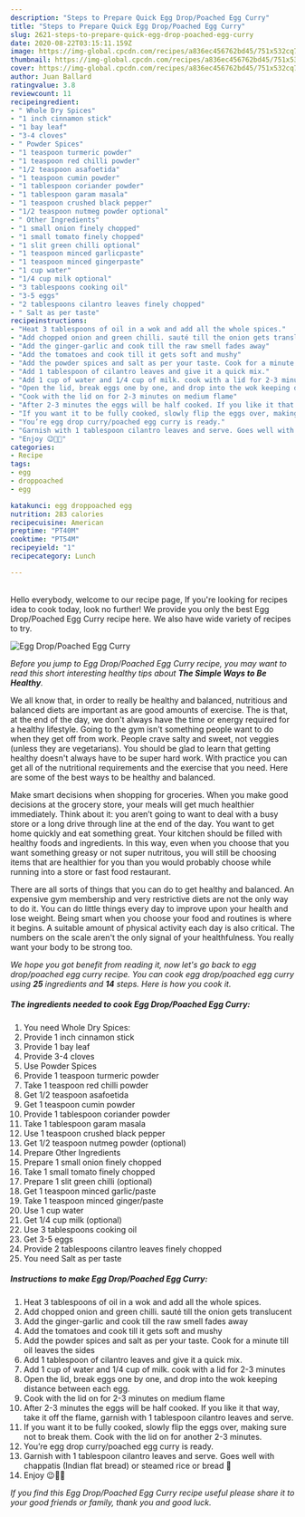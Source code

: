 ```yaml
---
description: "Steps to Prepare Quick Egg Drop/Poached Egg Curry"
title: "Steps to Prepare Quick Egg Drop/Poached Egg Curry"
slug: 2621-steps-to-prepare-quick-egg-drop-poached-egg-curry
date: 2020-08-22T03:15:11.159Z
image: https://img-global.cpcdn.com/recipes/a836ec456762bd45/751x532cq70/egg-droppoached-egg-curry-recipe-main-photo.jpg
thumbnail: https://img-global.cpcdn.com/recipes/a836ec456762bd45/751x532cq70/egg-droppoached-egg-curry-recipe-main-photo.jpg
cover: https://img-global.cpcdn.com/recipes/a836ec456762bd45/751x532cq70/egg-droppoached-egg-curry-recipe-main-photo.jpg
author: Juan Ballard
ratingvalue: 3.8
reviewcount: 11
recipeingredient:
- " Whole Dry Spices"
- "1 inch cinnamon stick"
- "1 bay leaf"
- "3-4 cloves"
- " Powder Spices"
- "1 teaspoon turmeric powder"
- "1 teaspoon red chilli powder"
- "1/2 teaspoon asafoetida"
- "1 teaspoon cumin powder"
- "1 tablespoon coriander powder"
- "1 tablespoon garam masala"
- "1 teaspoon crushed black pepper"
- "1/2 teaspoon nutmeg powder optional"
- " Other Ingredients"
- "1 small onion finely chopped"
- "1 small tomato finely chopped"
- "1 slit green chilli optional"
- "1 teaspoon minced garlicpaste"
- "1 teaspoon minced gingerpaste"
- "1 cup water"
- "1/4 cup milk optional"
- "3 tablespoons cooking oil"
- "3-5 eggs"
- "2 tablespoons cilantro leaves finely chopped"
- " Salt as per taste"
recipeinstructions:
- "Heat 3 tablespoons of oil in a wok and add all the whole spices."
- "Add chopped onion and green chilli. sauté till the onion gets translucent"
- "Add the ginger-garlic and cook till the raw smell fades away"
- "Add the tomatoes and cook till it gets soft and mushy"
- "Add the powder spices and salt as per your taste. Cook for a minute till oil leaves the sides"
- "Add 1 tablespoon of cilantro leaves and give it a quick mix."
- "Add 1 cup of water and 1/4 cup of milk. cook with a lid for 2-3 minutes"
- "Open the lid, break eggs one by one, and drop into the wok keeping distance between each egg."
- "Cook with the lid on for 2-3 minutes on medium flame"
- "After 2-3 minutes the eggs will be half cooked. If you like it that way, take it off the flame, garnish with 1 tablespoon cilantro leaves and serve."
- "If you want it to be fully cooked, slowly flip the eggs over, making sure not to break them. Cook with the lid on for another 2-3 minutes."
- "You’re egg drop curry/poached egg curry is ready."
- "Garnish with 1 tablespoon cilantro leaves and serve. Goes well with chappatis (Indian flat bread) or steamed rice or bread 🍞"
- "Enjoy 😉👍🏻"
categories:
- Recipe
tags:
- egg
- droppoached
- egg

katakunci: egg droppoached egg 
nutrition: 283 calories
recipecuisine: American
preptime: "PT40M"
cooktime: "PT54M"
recipeyield: "1"
recipecategory: Lunch

---
```

<br>
Hello everybody, welcome to our recipe page, If you're looking for recipes idea to cook today, look no further! We provide you only the best Egg Drop/Poached Egg Curry recipe here. We also have wide variety of recipes to try.
<br>


![Egg Drop/Poached Egg Curry](https://img-global.cpcdn.com/recipes/a836ec456762bd45/751x532cq70/egg-droppoached-egg-curry-recipe-main-photo.jpg)

<i>Before you jump to Egg Drop/Poached Egg Curry recipe, you may want to read this short interesting healthy tips about <strong>The Simple Ways to Be Healthy</strong>.</i>

We all know that, in order to really be healthy and balanced, nutritious and balanced diets are important as are good amounts of exercise. The  is that, at the end of the day, we don't always have the time or energy required for a healthy lifestyle. Going to the gym isn't something people want to do when they get off from work. People crave salty and sweet, not veggies (unless they are vegetarians). You should be glad to learn that getting healthy doesn't always have to be super hard work. With practice you can get all of the nutritional requirements and the exercise that you need. Here are some of the best ways to be healthy and balanced.

Make smart decisions when shopping for groceries. When you make good decisions at the grocery store, your meals will get much healthier immediately. Think about it: you aren’t going to want to deal with a busy store or a long drive through line at the end of the day. You want to get home quickly and eat something great. Your kitchen should be filled with healthy foods and ingredients. In this way, even when you choose that you want something greasy or not super nutritous, you will still be choosing items that are healthier for you than you would probably choose while running into a store or fast food restaurant.

There are all sorts of things that you can do to get healthy and balanced. An expensive gym membership and very restrictive diets are not the only way to do it. You can do little things every day to improve upon your health and lose weight. Being smart when you choose your food and routines is where it begins. A suitable amount of physical activity each day is also critical. The numbers on the scale aren't the only signal of your healthfulness. You really want your body to be strong too. 


<i>We hope you got benefit from reading it, now let's go back to egg drop/poached egg curry recipe. You can cook egg drop/poached egg curry using <strong>25</strong> ingredients and <strong>14</strong> steps. Here is how you cook it.
</i>

##### The ingredients needed to cook Egg Drop/Poached Egg Curry:

1. You need  Whole Dry Spices:
1. Provide 1 inch cinnamon stick
1. Provide 1 bay leaf
1. Provide 3-4 cloves
1. Use  Powder Spices
1. Provide 1 teaspoon turmeric powder
1. Take 1 teaspoon red chilli powder
1. Get 1/2 teaspoon asafoetida
1. Get 1 teaspoon cumin powder
1. Provide 1 tablespoon coriander powder
1. Take 1 tablespoon garam masala
1. Use 1 teaspoon crushed black pepper
1. Get 1/2 teaspoon nutmeg powder (optional)
1. Prepare  Other Ingredients
1. Prepare 1 small onion finely chopped
1. Take 1 small tomato finely chopped
1. Prepare 1 slit green chilli (optional)
1. Get 1 teaspoon minced garlic/paste
1. Take 1 teaspoon minced ginger/paste
1. Use 1 cup water
1. Get 1/4 cup milk (optional)
1. Use 3 tablespoons cooking oil
1. Get 3-5 eggs
1. Provide 2 tablespoons cilantro leaves finely chopped
1. You need  Salt as per taste


##### Instructions to make Egg Drop/Poached Egg Curry:

1. Heat 3 tablespoons of oil in a wok and add all the whole spices.
1. Add chopped onion and green chilli. sauté till the onion gets translucent
1. Add the ginger-garlic and cook till the raw smell fades away
1. Add the tomatoes and cook till it gets soft and mushy
1. Add the powder spices and salt as per your taste. Cook for a minute till oil leaves the sides
1. Add 1 tablespoon of cilantro leaves and give it a quick mix.
1. Add 1 cup of water and 1/4 cup of milk. cook with a lid for 2-3 minutes
1. Open the lid, break eggs one by one, and drop into the wok keeping distance between each egg.
1. Cook with the lid on for 2-3 minutes on medium flame
1. After 2-3 minutes the eggs will be half cooked. If you like it that way, take it off the flame, garnish with 1 tablespoon cilantro leaves and serve.
1. If you want it to be fully cooked, slowly flip the eggs over, making sure not to break them. Cook with the lid on for another 2-3 minutes.
1. You’re egg drop curry/poached egg curry is ready.
1. Garnish with 1 tablespoon cilantro leaves and serve. Goes well with chappatis (Indian flat bread) or steamed rice or bread 🍞
1. Enjoy 😉👍🏻


<i>If you find this Egg Drop/Poached Egg Curry recipe useful please share it to your good friends or family, thank you and good luck.</i>
